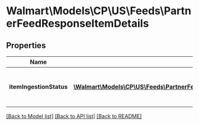 # Walmart\Models\CP\US\Feeds\PartnerFeedResponseItemDetails

## Properties

Name | Type | Description | Notes
------------ | ------------- | ------------- | -------------
**itemIngestionStatus** | [**\Walmart\Models\CP\US\Feeds\PartnerFeedResponseItemDetailsItemIngestionStatusInner[]**](PartnerFeedResponseItemDetailsItemIngestionStatusInner.md) | The ingestion status of an individual item | [optional]


[[Back to Model list]](./) [[Back to API list]](../../../../../README.md#supported-apis) [[Back to README]](../../../../../README.md)
